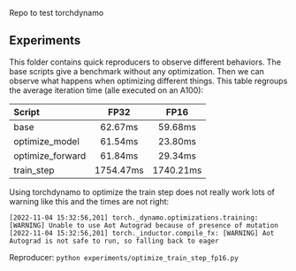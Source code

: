 Repo to test torchdynamo

## Experiments

This folder contains quick reproducers to observe different behaviors. The base scripts give a benchmark without any optimization. Then we can observe what happens when optimizing different things. This table regroups the average iteration time (alle executed on an A100):

| Script | FP32 | FP16 |
|:--|:-:|:-:|
| base | 62.67ms | 59.68ms |
| optimize_model | 61.54ms | 23.80ms |
| optimize_forward | 61.84ms | 29.34ms |
| train_step | 1754.47ms | 1740.21ms |

Using torchdynamo to optimize the train step does not really work lots of warning like this and the times are not right:

```
[2022-11-04 15:32:56,201] torch._dynamo.optimizations.training: [WARNING] Unable to use Aot Autograd because of presence of mutation
[2022-11-04 15:32:56,201] torch._inductor.compile_fx: [WARNING] Aot Autograd is not safe to run, so falling back to eager
```

Reproducer: `python experiments/optimize_train_step_fp16.py`

